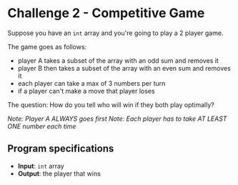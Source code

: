# Challenge 2 - Competitive Game
Suppose you have an `int` array and you're going to play a 2 player game. 

The game goes as follows:
- player A takes a subset of the array with an odd sum and removes it
- player B then takes a subset of the array with an even sum and removes it
- each player can take a max of 3 numbers per turn
- if a player can't make a move that player loses

The question: How do you tell who will win if they both play optimally? 

_Note: Player A ALWAYS goes first_
_Note: Each player has to take AT LEAST ONE number each time_

## Program specifications
- __Input__: `int` array
- __Output__: the player that wins